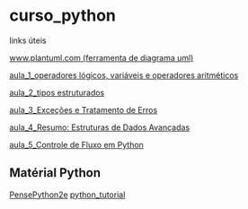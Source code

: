 # curso_python
links úteis

[www.plantuml.com (ferramenta de diagrama uml)](https://www.plantuml.com/plantuml/uml/XLExJWCn4EplAwoh4hWKj2UA28cEbjhQ-5Pe9JyYFwu0yK5y1p-6xsmdTYAID55cPsTcTvszys1zKB8J4fnZRpHRmxuw5ZyxHXEN2p0ovst6FFaW6mI2DxO1jE77S90aG42aalQvCf4x6aqpof4TZ94h_CWu9qsUyqqn7BBDaCI72ydjgI-QnhPjSl_kyXJlBe2bPewGe3gcDWhhtwY0P0siKHn7TRJeF4p6ZH5p_ZfraHzMqI59tKlvcdH9dOEcRQShPAW4BqELJO87ZYU5SG6mhaqu6na4rAKgSrvpLhyNzONYwer70MrK5yL9-3Pg2vupjjk3o26ZmQQBfq0bXqLbPYobkD-ckgYKFhVPNWdc79lytRRbQjLOxdjfDrJlfd3NhSvuczhOLVD7nxZHz1VhdthslDkn_g6l7yB8XD7-zqTrwTmtY1P1qYTqrMqMhidSP3Eo3xIe1VtBopwtcQrxGzwZdeAIVm00)





[aula_1_operadores lógicos, variáveis e operadores aritméticos](/materia/aula_1.md)

[aula_2_tipos estruturados](/materia/aula_2.md)

[aula_3_Exceções e Tratamento de Erros](/materia/aula_3.md)

[aula_4_Resumo: Estruturas de Dados Avançadas](/materia/aula_4.md)

[aula_5_Controle de Fluxo em Python](/materia/aula_5.md)



## Matérial Python

[PensePython2e](https://penseallen.github.io/PensePython2e/)
[python_tutorial](https://docs.python.org/pt-br/3.10/tutorial/)